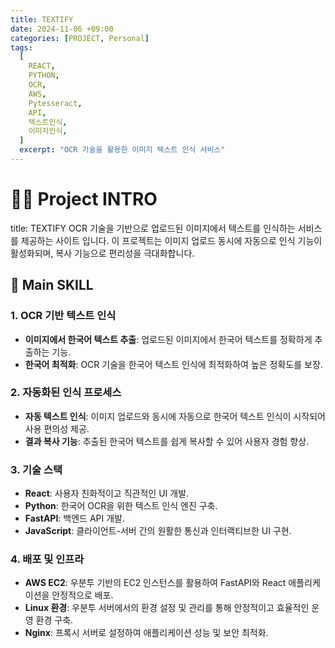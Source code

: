 ```yaml
---
title: TEXTIFY
date: 2024-11-06 +09:00
categories: [PROJECT, Personal]
tags:
  [
    REACT,
    PYTHON,
    OCR,
    AWS,
    Pytesseract,
    API,
    텍스트인식,
    이미지인식,
  ]
  excerpt: "OCR 기술을 활용한 이미지 텍스트 인식 서비스"
---
```

# 🙋‍♀️ Project INTRO
title: TEXTIFY
 OCR 기술을 기반으로 업로드된 이미지에서 텍스트를 인식하는 서비스를 제공하는 사이트 입니다. 이 프로젝트는 이미지 업로드 동시에 자동으로 인식 기능이 활성화되며, 복사 기능으로 편리성을 극대화합니다.

## 🚀 Main SKILL

### 1. OCR 기반 텍스트 인식
- **이미지에서 한국어 텍스트 추출**: 업로드된 이미지에서 한국어 텍스트를 정확하게 추출하는 기능.
- **한국어 최적화**: OCR 기술을 한국어 텍스트 인식에 최적화하여 높은 정확도를 보장.

### 2. 자동화된 인식 프로세스
- **자동 텍스트 인식**: 이미지 업로드와 동시에 자동으로 한국어 텍스트 인식이 시작되어 사용 편의성 제공.
- **결과 복사 기능**: 추출된 한국어 텍스트를 쉽게 복사할 수 있어 사용자 경험 향상.

### 3. 기술 스택
- **React**: 사용자 친화적이고 직관적인 UI 개발.
- **Python**: 한국어 OCR을 위한 텍스트 인식 엔진 구축.
- **FastAPI**: 백엔드 API 개발.
- **JavaScript**: 클라이언트-서버 간의 원활한 통신과 인터랙티브한 UI 구현.

### 4. 배포 및 인프라
- **AWS EC2**: 우분투 기반의 EC2 인스턴스를 활용하여 FastAPI와 React 애플리케이션을 안정적으로 배포.
- **Linux 환경**: 우분투 서버에서의 환경 설정 및 관리를 통해 안정적이고 효율적인 운영 환경 구축.
- **Nginx**: 프록시 서버로 설정하여 애플리케이션 성능 및 보안 최적화.